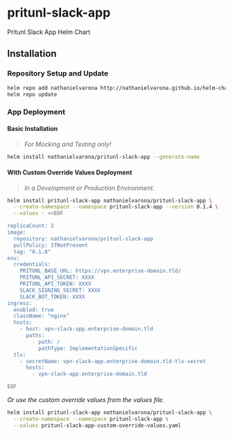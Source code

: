 # pritunl-slack-app

Pritunl Slack App Helm Chart

## Installation

### Repository Setup and Update

```bash
helm repo add nathanielvarona http://nathanielvarona.github.io/helm-charts/
helm repo update
```

### App Deployment

#### Basic Installation
> _For Mocking and Testing only!_

```bash
helm install nathanielvarona/pritunl-slack-app --generate-name
```

#### With Custom Override Values Deployment
> _In a Development or Production Environment._

```bash
helm install pritunl-slack-app nathanielvarona/pritunl-slack-app \
  --create-namespace --namespace pritunl-slack-app --version 0.1.4 \
  --values - <<EOF

replicaCount: 2
image:
  repository: nathanielvarona/pritunl-slack-app
  pullPolicy: IfNotPresent
  tag: "0.1.8"
env:
  credentials:
    PRITUNL_BASE_URL: https://vpn.enterprise-domain.tld/
    PRITUNL_API_SECRET: XXXX
    PRITUNL_API_TOKEN: XXXX
    SLACK_SIGNING_SECRET: XXXX
    SLACK_BOT_TOKEN: XXXX
ingress:
  enabled: true
  className: "nginx"
  hosts:
    - host: vpn-slack-app.enterprise-domain.tld
      paths:
        - path: /
          pathType: ImplementationSpecific
  tls:
    - secretName: vpn-slack-app.enterprise-domain.tld-tls-secret
      hosts:
        - vpn-slack-app.enterprise-domain.tld

EOF
```

_Or use the custom override values from the values file._

```bash
helm install pritunl-slack-app nathanielvarona/pritunl-slack-app \
  --create-namespace --namespace pritunl-slack-app \
  --values pritunl-slack-app-custom-override-values.yaml
```
